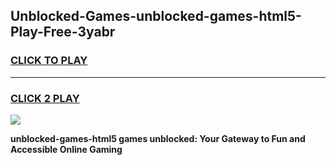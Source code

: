 
## Unblocked-Games-unblocked-games-html5-Play-Free-3yabr
<h3>
<a href="https://premium76.site?title=unblocked-games-html5&ref=15A">CLICK TO PLAY</a></h3>
<hr>

<h3>
<a href="https://premium76.site?title=unblocked-games-html5&ref=15A">CLICK 2 PLAY</a>
  
</h3>

<a href="https://premium76.site?title=unblocked-games-html5&ref=15A"><img src="https://clearcache.store/games.png"></a>


**unblocked-games-html5 games unblocked: Your Gateway to Fun and Accessible Online Gaming**
